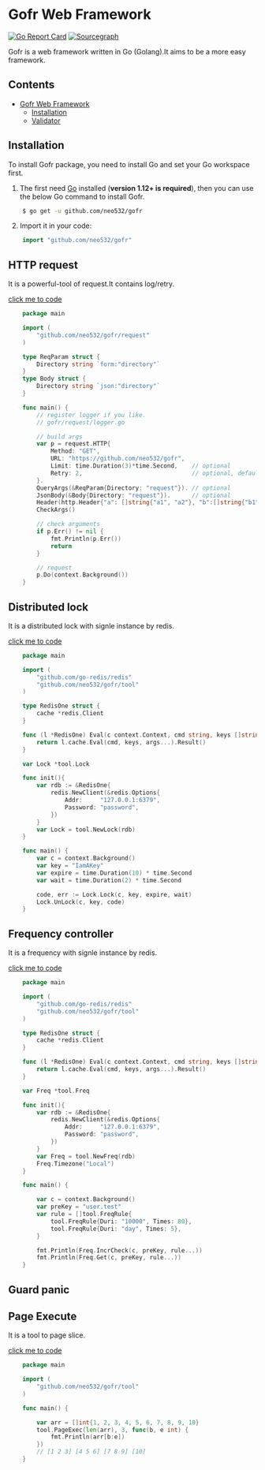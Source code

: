 # Gofr Web Framework


[![Go Report Card](https://goreportcard.com/badge/github.com/neo532/gofr)](https://goreportcard.com/report/github.com/neo532/gofr)
[![Sourcegraph](https://sourcegraph.com/github.com/neo532/gofr/-/badge.svg)](https://sourcegraph.com/github.com/neo532/gofr?badge)

Gofr is a web framework written in Go (Golang).It aims to be a more easy framework.


## Contents

- [Gofr Web Framework](#gofr-web-framework)
  - [Installation](#installation)
  - [Validator](#validator)


## Installation

To install Gofr package, you need to install Go and set your Go workspace first.

1. The first need [Go](https://golang.org/) installed (**version 1.12+ is required**), then you can use the below Go command to install Gofr.

```sh
    $ go get -u github.com/neo532/gofr
```

2. Import it in your code:

```go
    import "github.com/neo532/gofr"
```

<!--- Deprecated
## Validator

It is a powerful-tool of verification,conversion and filter. So simply,good expansibility and good for using.

[click me to code](https://github.com/neo532/gofr/blob/master/inout/vcf.go)

```go
    package main

    import (
        "fmt"
        
        "github.com/neo532/gofr/inout"
    )

    func main() {
        //You can input parameters with one struct,one map of string or one by one.
        //The below is a method,inputting with one by one.
        vcf := inout.NewVCF(map[string]inout.Ido{
            "param_int1": inout.NewInt().IsGte(10).IsLte(90).InInt64(20),
            "param_str1": inout.NewStr("def1").IsGte(2).IsLte(5).InStr("string1"),
            "param_str2": inout.NewStr().RegExp(inout.Venum).InStr("str2"),
            "param_str3": inout.NewStr("def3").IsInMap(map[string]string{"a": "aVal"}).InStr("a"),
            "param_str4": inout.NewStr("def4").IsInArr("a", "b").InStr("a"),
            "param_str5": inout.NewStr().Slash().InStr(`\`),
            //...
        }).Do()

        if !vcf.IsOk() {
            fmt.Println(vcf.Err()) // param_str1:Length is too long!
            return
        }

        fmt.Println(vcf.Int64("param_int1"))  // 20
        fmt.Println(vcf.String("param_str1")) // def1
        fmt.Println(vcf.String("param_str2")) // str2
        fmt.Println(vcf.String("param_str3")) // aVal
        fmt.Println(vcf.String("param_str4")) // a
        fmt.Println(vcf.String("param_str5")) // "\\"
    }
```
-->

## HTTP request

It is a powerful-tool of request.It contains log/retry.

[click me to code](https://github.com/neo532/gofr/blob/master/request)

```go
    package main

    import (
        "github.com/neo532/gofr/request"
    )

    type ReqParam struct {
        Directory string `form:"directory"`
    }
    type Body struct {
        Directory string `json:"directory"`
    }

    func main() {
        // register logger if you like.
        // gofr/request/logger.go

        // build args
        var p = request.HTTP{
            Method: "GET",
            URL: "https://github.com/neo532/gofr",
            Limit: time.Duration(3)*time.Second,    // optional
            Retry: 2,                               // optional, default:1
        }.
        QueryArgs(&ReqParam{Directory: "request"}). // optional
        JsonBody(&Body{Directory: "request"}).      // optional
        Header(http.Header{"a": []string{"a1", "a2"}, "b":[]string{"b1", "b2"}}). // optional
        CheckArgs()

        // check arguments
        if p.Err() != nil {
            fmt.Println(p.Err())
            return
        }

        // request
        p.Do(context.Background())
    }
```

## Distributed lock

It is a distributed lock with signle instance by redis.

[click me to code](https://github.com/neo532/gofr/blob/master/tool)

```go
    package main

    import (
        "github.com/go-redis/redis"
        "github.com/neo532/gofr/tool"
    )

    type RedisOne struct {
        cache *redis.Client
    }

    func (l *RedisOne) Eval(c context.Context, cmd string, keys []string, args []interface{}) (rst interface{}, err error) {
        return l.cache.Eval(cmd, keys, args...).Result()
    }

    var Lock *tool.Lock

    func init(){
        var rdb := &RedisOne{
            redis.NewClient(&redis.Options{
                Addr:     "127.0.0.1:6379",
                Password: "password",
            })
        }
        var Lock = tool.NewLock(rdb)
    }

    func main() {
        var c = context.Background()
        var key = "IamAKey"
        var expire = time.Duration(10) * time.Second
        var wait = time.Duration(2) * time.Second

        code, err := Lock.Lock(c, key, expire, wait)
        Lock.UnLock(c, key, code)
    }
```

## Frequency controller

It is a frequency with signle instance by redis.

[click me to code](https://github.com/neo532/gofr/blob/master/tool)

```go
    package main

    import (
        "github.com/go-redis/redis"
        "github.com/neo532/gofr/tool"
    )

    type RedisOne struct {
        cache *redis.Client
    }

    func (l *RedisOne) Eval(c context.Context, cmd string, keys []string, args []interface{}) (rst interface{}, err error) {
        return l.cache.Eval(cmd, keys, args...).Result()
    }

    var Freq *tool.Freq

    func init(){
        var rdb := &RedisOne{
            redis.NewClient(&redis.Options{
                Addr:     "127.0.0.1:6379",
                Password: "password",
            })
        }
        var Freq = tool.NewFreq(rdb)
        Freq.Timezone("Local")
    }

    func main() {

        var c = context.Background()
        var preKey = "user.test"
        var rule = []tool.FreqRule{
            tool.FreqRule{Duri: "10000", Times: 80},
            tool.FreqRule{Duri: "day", Times: 5},
        }

        fmt.Println(Freq.IncrCheck(c, preKey, rule...))
        fmt.Println(Freq.Get(c, preKey, rule...))
    }
```

## Guard panic

## Page Execute

It is a tool to page slice.

[click me to code](https://github.com/neo532/gofr/blob/master/tool)

```go
    package main

    import (
        "github.com/neo532/gofr/tool"
    )

    func main() {

        var arr = []int{1, 2, 3, 4, 5, 6, 7, 8, 9, 10}
        tool.PageExec(len(arr), 3, func(b, e int) {
            fmt.Println(arr[b:e])
        })
        // [1 2 3] [4 5 6] [7 8 9] [10]
    }
```
